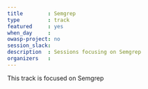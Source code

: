 ```yaml
---
title        : Semgrep
type         : track
featured     : yes
when_day     : 
owasp-project: no
session_slack: 
description  : Sessions focusing on Semgrep
organizers   :
---
```


This track is focused on Semgrep
